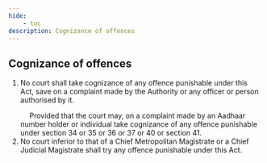 ```yaml
---
hide:
    - toc
description: Cognizance of offences
---
```


## Cognizance of offences

1. No court shall take cognizance of any offence punishable under this Act, save on a complaint made by the Authority or any officer or person authorised by it. </p>&emsp; Provided that the court may, on a complaint made by an Aadhaar number holder or individual take cognizance of any offence punishable under section 34 or 35 or 36 or 37 or 40 or section 41.
2. No court inferior to that of a Chief Metropolitan Magistrate or a Chief Judicial Magistrate shall try any offence punishable under this Act.
